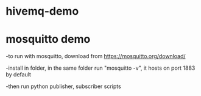 # hivemq-demo
# mosquitto demo

-to run with mosquitto, download from https://mosquitto.org/download/

-install in folder, in the same folder run "mosquitto -v", it hosts on port 1883 by default

-then run python publisher, subscriber scripts
